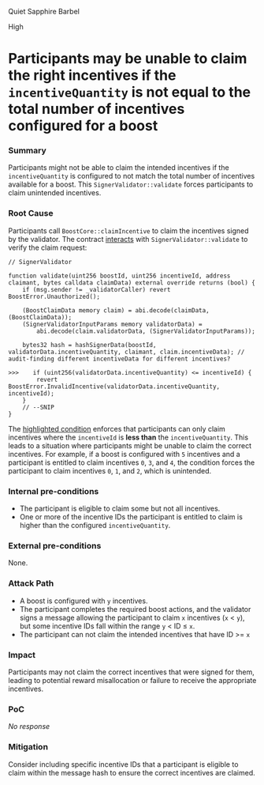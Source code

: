 Quiet Sapphire Barbel

High

# Participants may be unable to claim the right incentives if the `incentiveQuantity` is not equal to the total number of incentives configured for a boost

### Summary

Participants might not be able to claim the intended incentives if the `incentiveQuantity` is configured to not match the total number of incentives available for a boost. This `SignerValidator::validate` forces participants to claim unintended incentives.


### Root Cause

Participants call `BoostCore::claimIncentive` to claim the incentives signed by the validator. The contract [interacts](https://github.com/sherlock-audit/2024-06-boost-aa-wallet/blob/78930f2ed6570f30e356b5529bd4bcbe5194eb8b/boost-protocol/packages/evm/contracts/BoostCore.sol#L176) with `SignerValidator::validate` to verify the claim request:
```solidity
// SignerValidator

function validate(uint256 boostId, uint256 incentiveId, address claimant, bytes calldata claimData) external override returns (bool) {
    if (msg.sender != _validatorCaller) revert BoostError.Unauthorized();

    (BoostClaimData memory claim) = abi.decode(claimData, (BoostClaimData));
    (SignerValidatorInputParams memory validatorData) =
        abi.decode(claim.validatorData, (SignerValidatorInputParams));

    bytes32 hash = hashSignerData(boostId, validatorData.incentiveQuantity, claimant, claim.incentiveData); // audit-finding different incentiveData for different incentives?

>>>    if (uint256(validatorData.incentiveQuantity) <= incentiveId) { 
        revert BoostError.InvalidIncentive(validatorData.incentiveQuantity, incentiveId);
    }
    // --SNIP
}
```
The [highlighted condition](https://github.com/sherlock-audit/2024-06-boost-aa-wallet/blob/78930f2ed6570f30e356b5529bd4bcbe5194eb8b/boost-protocol/packages/evm/contracts/validators/SignerValidator.sol#L63) enforces that participants can only claim incentives where the `incentiveId` is **less than** the `incentiveQuantity`. This leads to a situation where participants might be unable to claim the correct incentives. For example, if a boost is configured with `5` incentives and a participant is entitled to claim incentives `0`, `3`, and `4`, the condition forces the participant to claim incentives `0`, `1`, and `2`, which is unintended.

### Internal pre-conditions

- The participant is eligible to claim some but not all incentives.
- One or more of the incentive IDs the participant is entitled to claim is higher than the configured `incentiveQuantity`.

### External pre-conditions

None.


### Attack Path

- A boost is configured with `y` incentives.
- The participant completes the required boost actions, and the validator signs a message allowing the participant to claim `x` incentives (`x` < `y`), but some incentive IDs fall within the range `y` < ID ≤ `x`.
- The participant can not claim the intended incentives that have ID >= `x`

### Impact

Participants may not claim the correct incentives that were signed for them, leading to potential reward misallocation or failure to receive the appropriate incentives.


### PoC

_No response_

### Mitigation

Consider including specific incentive IDs that a participant is eligible to claim within the message hash to ensure the correct incentives are claimed.

